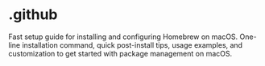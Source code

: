 # .github
Fast setup guide for installing and configuring Homebrew on macOS. One-line installation command, quick post-install tips, usage examples, and customization to get started with package management on macOS.
